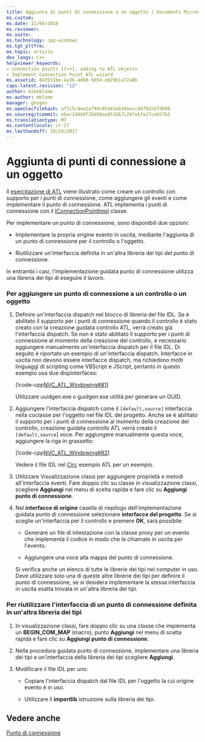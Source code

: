 ```yaml
---
title: Aggiunta di punti di connessione a un oggetto | Documenti Microsoft
ms.custom: 
ms.date: 11/04/2016
ms.reviewer: 
ms.suite: 
ms.technology: cpp-windows
ms.tgt_pltfrm: 
ms.topic: article
dev_langs: C++
helpviewer_keywords:
- connection points [C++], adding to ATL objects
- Implement Connection Point ATL wizard
ms.assetid: 843531be-4a36-4db0-9d54-e029b1a72a8b
caps.latest.revision: "12"
author: mikeblome
ms.author: mblome
manager: ghogen
ms.openlocfilehash: af5c5c4ee2a794c05443eb3deeccd4792cbfd098
ms.sourcegitcommit: ebec1d449f2bd98aa851667c2bfeb7e27ce657b2
ms.translationtype: MT
ms.contentlocale: it-IT
ms.lasthandoff: 10/24/2017
---
```

# <a name="adding-connection-points-to-an-object"></a>Aggiunta di punti di connessione a un oggetto
Il [esercitazione di ATL](../atl/active-template-library-atl-tutorial.md) viene illustrato come creare un controllo con supporto per i punti di connessione, come aggiungere gli eventi e come implementare il punto di connessione. ATL implementa i punti di connessione con il [IConnectionPointImpl](../atl/reference/iconnectionpointimpl-class.md) classe.  
  
 Per implementare un punto di connessione, sono disponibili due opzioni:  
  
-   Implementare la propria origine evento in uscita, mediante l'aggiunta di un punto di connessione per il controllo o l'oggetto.  
  
-   Riutilizzare un'interfaccia definita in un'altra libreria dei tipi del punto di connessione.  
  
 In entrambi i casi, l'implementazione guidata punto di connessione utilizza una libreria dei tipi di eseguire il lavoro.  
  
### <a name="to-add-a-connection-point-to-a-control-or-object"></a>Per aggiungere un punto di connessione a un controllo o un oggetto  
  
1.  Definire un'interfaccia dispatch nel blocco di libreria del file IDL. Se è abilitato il supporto per i punti di connessione quando il controllo è stato creato con la creazione guidata controllo ATL, verrà creato già l'interfaccia dispatch. Se non è stato abilitato il supporto per i punti di connessione al momento della creazione del controllo, è necessario aggiungere manualmente un'interfaccia dispatch per il file IDL. Di seguito è riportato un esempio di un'interfaccia dispatch. Interfacce in uscita non devono essere interfacce dispatch, ma richiedono molti linguaggi di scripting come VBScript e JScript, pertanto in questo esempio usa due dispinterfaces:  
  
     [!code-cpp[NVC_ATL_Windowing#81](../atl/codesnippet/cpp/adding-connection-points-to-an-object_1.idl)]  
  
     Utilizzare uuidgen.exe o guidgen.exe utilità per generare un GUID.  
  
2.  Aggiungere l'interfaccia dispatch come il `[default,source]` interfaccia nella coclasse per l'oggetto nel file IDL del progetto. Anche se è abilitato il supporto per i punti di connessione al momento della creazione del controllo, creazione guidata controllo ATL verrà creato il `[default,source`] voce. Per aggiungere manualmente questa voce, aggiungere la riga in grassetto:  
  
     [!code-cpp[NVC_ATL_Windowing#82](../atl/codesnippet/cpp/adding-connection-points-to-an-object_2.idl)]  
  
     Vedere il file IDL nel [Circ](../visual-cpp-samples.md) esempio ATL per un esempio.  
  
3.  Utilizzare Visualizzazione classi per aggiungere proprietà e metodi all'interfaccia eventi. Fare doppio clic su classe in visualizzazione classi, scegliere **Aggiungi** nel menu di scelta rapida e fare clic su **Aggiungi punto di connessione**.  
  
4.  Nel **interfacce di origine** casella di riepilogo dell'implementazione guidata punto di connessione selezionare **interfacce del progetto**. Se si sceglie un'interfaccia per il controllo e premere **OK**, sarà possibile:  
  
    -   Generare un file di intestazione con la classe proxy per un evento che implementa il codice in modo che le chiamate in uscita per l'evento.  
  
    -   Aggiungere una voce alla mappa del punto di connessione.  
  
     Si verifica anche un elenco di tutte le librerie dei tipi nel computer in uso. Deve utilizzare solo una di queste altre librerie dei tipi per definire il punto di connessione, se si desidera implementare la stessa interfaccia in uscita esatta trovata in un'altra libreria dei tipi.  
  
### <a name="to-reuse-a-connection-point-interface-defined-in-another-type-library"></a>Per riutilizzare l'interfaccia di un punto di connessione definita in un'altra libreria dei tipi  
  
1.  In visualizzazione classi, fare doppio clic su una classe che implementa un **BEGIN_COM_MAP** (macro), punto **Aggiungi** nel menu di scelta rapida e fare clic su **Aggiungi punto di connessione**.  
  
2.  Nella procedura guidata punto di connessione, implementare una libreria dei tipi e un'interfaccia della libreria dei tipi scegliere **Aggiungi**.  
  
3.  Modificare il file IDL per uno:  
  
    -   Copiare l'interfaccia dispatch dal file IDL per l'oggetto la cui origine evento è in uso.  
  
    -   Utilizzare il **importlib** istruzione sulla libreria dei tipi.  
  
## <a name="see-also"></a>Vedere anche  
 [Punto di connessione](../atl/atl-connection-points.md)

